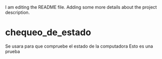 I am editing the README file. Adding some more details about the project description.
# chequeo_de_estado
Se usara para que compruebe el estado de la computadora
Esto es una prueba

